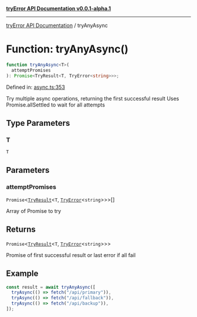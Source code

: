 [**tryError API Documentation v0.0.1-alpha.1**](../index.md)

---

[tryError API Documentation](../index.md) / tryAnyAsync

# Function: tryAnyAsync()

```ts
function tryAnyAsync<T>(
  attemptPromises
): Promise<TryResult<T, TryError<string>>>;
```

Defined in: [async.ts:353](https://github.com/oconnorjohnson/try-error/blob/e3ae0308069a4fba073f4543d527ad76373db795/src/async.ts#L353)

Try multiple async operations, returning the first successful result
Uses Promise.allSettled to wait for all attempts

## Type Parameters

### T

`T`

## Parameters

### attemptPromises

`Promise`\<[`TryResult`](../type-aliases/TryResult.md)\<`T`, [`TryError`](../interfaces/TryError.md)\<`string`\>\>\>[]

Array of Promise<TryResult> to try

## Returns

`Promise`\<[`TryResult`](../type-aliases/TryResult.md)\<`T`, [`TryError`](../interfaces/TryError.md)\<`string`\>\>\>

Promise of first successful result or last error if all fail

## Example

```typescript
const result = await tryAnyAsync([
  tryAsync(() => fetch("/api/primary")),
  tryAsync(() => fetch("/api/fallback")),
  tryAsync(() => fetch("/api/backup")),
]);
```

